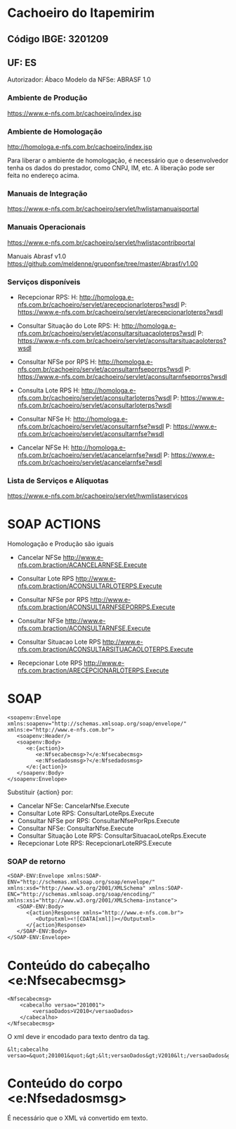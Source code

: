 # Cachoeiro do Itapemirim
## Código IBGE: 3201209
## UF: ES

Autorizador: Ábaco
Modelo da NFSe: ABRASF 1.0

### Ambiente de Produção
https://www.e-nfs.com.br/cachoeiro/index.jsp

### Ambiente de Homologação
http://homologa.e-nfs.com.br/cachoeiro/index.jsp

Para liberar o ambiente de homologação, é necessário que o desenvolvedor tenha os dados do prestador, como CNPJ, IM, etc.
A liberação pode ser feita no endereço acima.

### Manuais de Integração
https://www.e-nfs.com.br/cachoeiro/servlet/hwlistamanuaisportal

### Manuais Operacionais
https://www.e-nfs.com.br/cachoeiro/servlet/hwlistacontribportal

Manuais Abrasf v1.0 
https://github.com/meldenne/gruponfse/tree/master/Abrasf/v1.00

### Serviços disponíveis

* Recepcionar RPS: 
H: http://homologa.e-nfs.com.br/cachoeiro/servlet/arecepcionarloterps?wsdl
P: https://www.e-nfs.com.br/cachoeiro/servlet/arecepcionarloterps?wsdl

* Consultar Situação do Lote RPS:
H: http://homologa.e-nfs.com.br/cachoeiro/servlet/aconsultarsituacaoloterps?wsdl
P: https://www.e-nfs.com.br/cachoeiro/servlet/aconsultarsituacaoloterps?wsdl

* Consultar NFSe por RPS
H: http://homologa.e-nfs.com.br/cachoeiro/servlet/aconsultarnfseporrps?wsdl
P: https://www.e-nfs.com.br/cachoeiro/servlet/aconsultarnfseporrps?wsdl

* Consulta Lote RPS
H: http://homologa.e-nfs.com.br/cachoeiro/servlet/aconsultarloterps?wsdl
P: https://www.e-nfs.com.br/cachoeiro/servlet/aconsultarloterps?wsdl

* Consultar NFSe 
H: http://homologa.e-nfs.com.br/cachoeiro/servlet/aconsultarnfse?wsdl
P: https://www.e-nfs.com.br/cachoeiro/servlet/aconsultarnfse?wsdl

* Cancelar NFSe 
H: http://homologa.e-nfs.com.br/cachoeiro/servlet/acancelarnfse?wsdl
P: https://www.e-nfs.com.br/cachoeiro/servlet/acancelarnfse?wsdl

### Lista de Serviços e Alíquotas
https://www.e-nfs.com.br/cachoeiro/servlet/hwmlistaservicos

# SOAP ACTIONS

Homologação e Produção são iguais

* Cancelar NFSe
http://www.e-nfs.com.braction/ACANCELARNFSE.Execute

* Consultar Lote RPS 
http://www.e-nfs.com.braction/ACONSULTARLOTERPS.Execute

* Consultar NFSe por RPS
http://www.e-nfs.com.braction/ACONSULTARNFSEPORRPS.Execute

* Consultar NFSe
http://www.e-nfs.com.braction/ACONSULTARNFSE.Execute

* Consultar Situacao Lote RPS
http://www.e-nfs.com.braction/ACONSULTARSITUACAOLOTERPS.Execute

* Recepcionar Lote RPS
http://www.e-nfs.com.braction/ARECEPCIONARLOTERPS.Execute

# SOAP

```
<soapenv:Envelope xmlns:soapenv="http://schemas.xmlsoap.org/soap/envelope/" xmlns:e="http://www.e-nfs.com.br">
   <soapenv:Header/>
   <soapenv:Body>
      <e:{action}>
         <e:Nfsecabecmsg>?</e:Nfsecabecmsg>
         <e:Nfsedadosmsg>?</e:Nfsedadosmsg>
      </e:{action}>
   </soapenv:Body>
</soapenv:Envelope>
```

Substituir {action} por:

* Cancelar NFSe: CancelarNfse.Execute
* Consultar Lote RPS: ConsultarLoteRps.Execute
* Consultar NFSe por RPS: ConsultarNfsePorRps.Execute
* Consultar NFSe: ConsultarNfse.Execute
* Consultar Situação Lote RPS: ConsultarSituacaoLoteRps.Execute
* Recepcionar Lote RPS: RecepcionarLoteRPS.Execute

### SOAP de retorno

```
<SOAP-ENV:Envelope xmlns:SOAP-ENV="http://schemas.xmlsoap.org/soap/envelope/" xmlns:xsd="http://www.w3.org/2001/XMLSchema" xmlns:SOAP-ENC="http://schemas.xmlsoap.org/soap/encoding/" xmlns:xsi="http://www.w3.org/2001/XMLSchema-instance">
   <SOAP-ENV:Body>
      <{action}Response xmlns="http://www.e-nfs.com.br">
         <Outputxml><![CDATA[xml]]></Outputxml>
      </{action}Response>
   </SOAP-ENV:Body>
</SOAP-ENV:Envelope>

```

# Conteúdo do cabeçalho <e:Nfsecabecmsg>

```
<Nfsecabecmsg>
    <cabecalho versao="201001">
        <versaoDados>V2010</versaoDados>
    </cabecalho>
</Nfsecabecmsg> 
```

O xml deve ir encodado para texto dentro da tag.

```
&lt;cabecalho versao=&quot;201001&quot;&gt;&lt;versaoDados&gt;V2010&lt;/versaoDados&gt;&lt;/cabecalho&gt;
```

# Conteúdo do corpo <e:Nfsedadosmsg>

É necessário que o XML vá convertido em texto.